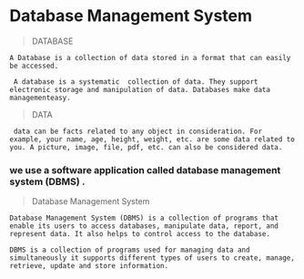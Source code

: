 #  Database Management System

 > DATABASE

    A Database is a collection of data stored in a format that can easily be accessed.

     A database is a systematic  collection of data. They support electronic storage and manipulation of data. Databases make data managementeasy.

>  DATA

     data can be facts related to any object in consideration. For example, your name, age, height, weight, etc. are some data related to you. A picture, image, file, pdf, etc. can also be considered data.


   ### we use a **software application** called **database management system (DBMS)** .


   > Database Management System

    Database Management System (DBMS) is a collection of programs that enable its users to access databases, manipulate data, report, and represent data. It also helps to control access to the database.

    DBMS is a collection of programs used for managing data and simultaneously it supports different types of users to create, manage, retrieve, update and store information.
 